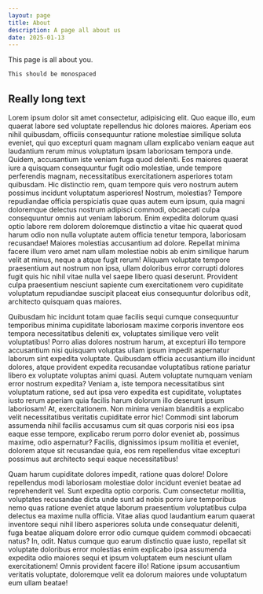 ```yaml
---
layout: page
title: About
description: A page all about us
date: 2025-01-13
---
```


This page is all about you.

```bash
This should be monospaced
```

## Really long text 

Lorem ipsum dolor sit amet consectetur, adipisicing elit. Quo eaque illo, eum quaerat labore sed voluptate repellendus hic dolores maiores. Aperiam eos nihil quibusdam, officiis consequuntur ratione molestiae similique soluta eveniet, qui quo excepturi quam magnam ullam explicabo veniam eaque aut laudantium rerum minus voluptatum ipsam laboriosam tempora unde. Quidem, accusantium iste veniam fuga quod deleniti. Eos maiores quaerat iure a quisquam consequuntur fugit odio molestiae, unde tempore perferendis magnam, necessitatibus exercitationem asperiores totam quibusdam. Hic distinctio rem, quam tempore quis vero nostrum autem possimus incidunt voluptatum asperiores! Nostrum, molestias? Tempore repudiandae officia perspiciatis quae quas autem eum ipsum, quia magni doloremque delectus nostrum adipisci commodi, obcaecati culpa consequuntur omnis aut veniam laborum. Enim expedita dolorum quasi optio labore rem dolorem doloremque distinctio a vitae hic quaerat quod harum odio non nulla voluptate autem officia tenetur tempora, laboriosam recusandae! Maiores molestias accusantium ad dolore. Repellat minima facere illum vero amet nam ullam molestiae nobis ab enim similique harum velit at minus, neque a atque fugit rerum! Aliquam voluptate tempore praesentium aut nostrum non ipsa, ullam doloribus error corrupti dolores fugit quis hic nihil vitae nulla vel saepe libero quasi deserunt. Provident culpa praesentium nesciunt sapiente cum exercitationem vero cupiditate voluptatum repudiandae suscipit placeat eius consequuntur doloribus odit, architecto quisquam quas maiores.

Quibusdam hic incidunt totam quae facilis sequi cumque consequuntur temporibus minima cupiditate laboriosam maxime corporis inventore eos tempora necessitatibus deleniti ex, voluptates similique vero velit voluptatibus! Porro alias dolores nostrum harum, at excepturi illo tempore accusantium nisi quisquam voluptas ullam ipsum impedit aspernatur laborum sint expedita voluptate. Quibusdam officia accusantium illo incidunt dolores, atque provident expedita recusandae voluptatibus ratione pariatur libero ex voluptate voluptas animi quasi. Autem voluptate numquam veniam error nostrum expedita? Veniam a, iste tempora necessitatibus sint voluptatum ratione, sed aut ipsa vero expedita est cupiditate, voluptates iusto rerum aperiam quia facilis harum dolorum illo deserunt ipsum laboriosam! At, exercitationem. Non minima veniam blanditiis a explicabo velit necessitatibus veritatis cupiditate error hic! Commodi sint laborum assumenda nihil facilis accusamus cum sit quas corporis nisi eos ipsa eaque esse tempore, explicabo rerum porro dolor eveniet ab, possimus maxime, odio aspernatur? Facilis, dignissimos ipsum mollitia et eveniet, dolorem atque sit recusandae quia, eos rem repellendus vitae excepturi possimus aut architecto sequi eaque necessitatibus!

Quam harum cupiditate dolores impedit, ratione quas dolore! Dolore repellendus modi laboriosam molestiae dolor incidunt eveniet beatae ad reprehenderit vel. Sunt expedita optio corporis. Cum consectetur mollitia, voluptates recusandae dicta unde sunt ad nobis porro iure temporibus nemo quas ratione eveniet atque laborum praesentium voluptatibus culpa delectus ea maxime nulla officia. Vitae alias quod laudantium earum quaerat inventore sequi nihil libero asperiores soluta unde consequatur deleniti, fuga beatae aliquam dolore error odio cumque quidem commodi obcaecati natus? In, odit. Natus cumque quo earum distinctio quae iusto, repellat sit voluptate doloribus error molestias enim explicabo ipsa assumenda expedita odio maiores sequi et ipsum voluptatem eum nesciunt ullam exercitationem! Omnis provident facere illo! Ratione ipsum accusantium veritatis voluptate, doloremque velit ea dolorum maiores unde voluptatum eum ullam beatae!